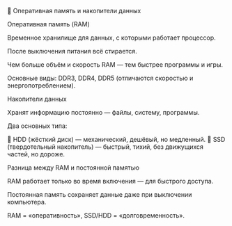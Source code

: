 💾 Оперативная память и накопители данных

Оперативная память (RAM)

Временное хранилище для данных, с которыми работает процессор.

После выключения питания всё стирается.

Чем больше объём и скорость RAM — тем быстрее программы и игры.

Основные виды: DDR3, DDR4, DDR5 (отличаются скоростью и энергопотреблением).


Накопители данных

Хранят информацию постоянно — файлы, систему, программы.

Два основных типа:

🔹 HDD (жёсткий диск) — механический, дешёвый, но медленный.
🔹 SSD (твердотельный накопитель) — быстрый, тихий, без движущихся частей, но дороже.


Разница между RAM и постоянной памятью

RAM работает только во время включения — для быстрого доступа.

Постоянная память сохраняет данные даже при выключении компьютера.

RAM = «оперативность», SSD/HDD = «долговременность».
